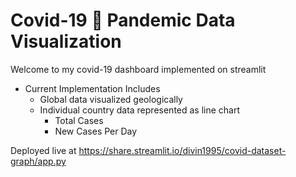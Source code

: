 # Covid-19 🦠 Pandemic Data Visualization
Welcome to my covid-19 dashboard implemented on streamlit
- Current Implementation Includes
  - Global data visualized geologically
  - Individual country data represented as line chart
    - Total Cases
    - New Cases Per Day
    
Deployed live at https://share.streamlit.io/divin1995/covid-dataset-graph/app.py
